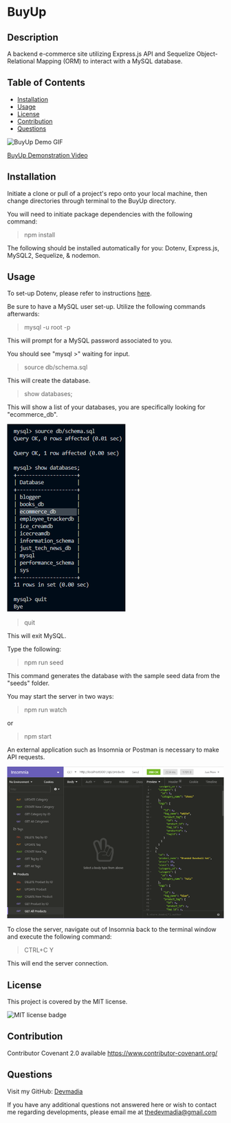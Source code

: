 # BuyUp

  ## Description

  A backend e-commerce site utilizing Express.js API and Sequelize Object-Relational Mapping (ORM) to interact with a MySQL database.

  ## Table of Contents

  * [Installation](#installation)
  * [Usage](#usage)
  * [License](#license)
  * [Contribution](#contribution)
  * [Questions](#questions) 

  ![BuyUp Demo GIF](assets/images/BuyUpGIF.gif)

  [BuyUp Demonstration Video](https://drive.google.com/file/d/1GcRfSpbkDkOAEBJ__6llkHigS8XB_pLQ/view)
  
  ## Installation
  Initiate a clone or pull of a project's repo onto your local machine, then change directories through terminal to the BuyUp directory. 
  
  You will need to initiate package dependencies with the following command:

  > npm install 

  The following should be installed automatically for you: Dotenv, Express.js, MySQL2, Sequelize, & nodemon.

  ## Usage
  To set-up Dotenv, please refer to instructions [here](https://www.npmjs.com/package/dotenv).

  Be sure to have a MySQL user set-up. Utilize the following commands afterwards:

  > mysql -u root -p

  This will prompt for a MySQL password associated to you.

  You should see "mysql >" waiting for input.

  > source db/schema.sql

  This will create the database.

  > show databases;

  This will show a list of your databases, you are specifically looking for "ecommerce_db".

  ![BuyUp Database](assets/images/BuyUp000.png)

  > quit

  This will exit MySQL.

  Type the following: 

  > npm run seed

  This command generates the database with the sample seed data from the "seeds" folder.

  You may start the server in two ways:

  > npm run watch

  or 

  > npm start

  An external application such as Insomnia or Postman is necessary to make API requests.

  ![BuyUp Insomnia](assets/images/BuyUpInsomnia.png)

  To close the server, navigate out of Insomnia back to the terminal window and execute the following command:

  > CTRL+C
  > Y

  This will end the server connection.

  ## License
  This project is covered by the MIT license. 

  ![MIT license badge](https://img.shields.io/badge/license-MIT-brightgreen)
  
  ## Contribution
  Contributor Covenant 2.0 available https://www.contributor-covenant.org/

  ## Questions
  Visit my GitHub: [Devmadia](https://github.com/Devmadia)

  If you have any additional questions not answered here or wish to contact me regarding developments, please email me at 
  [thedevmadia@gmail.com](mailto:thedevmadia@gmail.com)
  